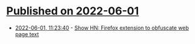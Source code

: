 # [Published on 2022-06-01](index.md)

* [2022-06-01, 11:23:40](https://news.ycombinator.com/item?id=31580351) - [Show HN: Firefox extension to obfuscate web page text](https://addons.mozilla.org/en-GB/firefox/addon/obfuscator/)
